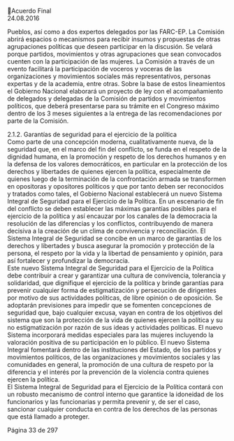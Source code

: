Acuerdo Final  
24.08.2016  

Pueblos, así como a dos expertos delegados por las FARC-EP. La Comisión abrirá espacios o mecanismos 
para recibir insumos y propuestas de otras agrupaciones políticas que deseen participar en la discusión. 
Se  velará  porque  partidos,  movimientos  y  otras  agrupaciones  que  sean  convocados  cuenten  con  la 
participación de las mujeres. La Comisión a través de un evento facilitará la participación de voceros y 
voceras  de  las  organizaciones  y  movimientos  sociales  más  representativos,  personas  expertas  y  de  la 
academia, entre otras. Sobre la base de estos lineamientos el Gobierno Nacional elaborará un proyecto 
de  ley  con  el  acompañamiento  de  delegados  y  delegadas  de  la  Comisión  de  partidos  y  movimientos 
políticos, que deberá presentarse para su trámite en el Congreso máximo dentro de los 3 meses siguientes 
a la entrega de las recomendaciones por parte de la Comisión. 
 
2.1.2. Garantías de seguridad para el ejercicio de la política   
Como parte de una concepción moderna, cualitativamente nueva, de la seguridad que, en el marco del 
fin del conflicto, se funda  en el respeto de la dignidad humana, en la promoción y respeto de los derechos 
humanos y en la defensa de los valores democráticos, en particular en la protección de los derechos y 
libertades  de  quienes  ejercen  la  política,  especialmente  de  quienes  luego  de  la  terminación  de  la 
confrontación  armada  se  transformen  en  opositoras  y  opositores  políticos  y  que  por  tanto  deben  ser 
reconocidos  y  tratados  como  tales,  el  Gobierno  Nacional  establecerá  un  nuevo  Sistema  Integral  de 
Seguridad para el Ejercicio de la Política. 
En un escenario de fin del conflicto se deben establecer las máximas garantías posibles para el ejercicio 
de la política y así encauzar por los canales de la democracia la resolución de las diferencias y los conflictos, 
contribuyendo de manera decisiva a la creación de un clima de convivencia y reconciliación. 
El Sistema Integral de Seguridad se concibe en un marco de garantías de los derechos y libertades y busca 
asegurar la promoción y protección de la persona, el respeto por la vida y la libertad de pensamiento y 
opinión, para así fortalecer y profundizar la democracia.  
Este nuevo Sistema Integral de Seguridad para el Ejercicio de la Política debe contribuir a crear y garantizar 
una  cultura  de  convivencia,  tolerancia  y  solidaridad,  que  dignifique  el  ejercicio  de  la  política  y  brinde 
garantías para prevenir cualquier forma de estigmatización y persecución de dirigentes por motivo de sus 
actividades  políticas,  de  libre  opinión  o  de  oposición.  Se  adoptarán  previsiones  para  impedir  que  se 
fomenten concepciones de seguridad  que, bajo cualquier excusa, vayan en contra de los objetivos del 
sistema que son la protección de la vida de quienes ejercen la política y su no estigmatización  por razón 
de sus ideas y actividades  políticas. El nuevo Sistema incorporará medidas especiales para las mujeres 
incluyendo la valoración positiva de su participación en lo público. 
El nuevo Sistema Integral fomentará dentro de las instituciones del Estado, de los partidos y movimientos 
políticos, de las organizaciones y movimientos sociales y las comunidades en general, la promoción de 
una  cultura  de  respeto  por  la  diferencia  y  el  interés  por  la  prevención  de  la  violencia  contra  quienes 
ejercen la política.  
El  Sistema  Integral  de  Seguridad  para  el  Ejercicio  de  la  Política  contará  con  un  robusto  mecanismo  de 
control interno que garantice la idoneidad de los funcionarios y las funcionarias y permita prevenir y, de 
ser el caso, sancionar cualquier conducta en contra de los derechos de las personas que está llamado a 
proteger. 

Página 33 de 297 
 

